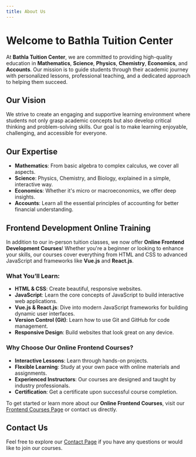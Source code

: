 ```yaml
---
title: About Us
---
```


# Welcome to Bathla Tuition Center

At **Bathla Tuition Center**, we are committed to providing high-quality education in **Mathematics**, **Science**, **Physics**, **Chemistry**, **Economics**, and **Accounts**. Our mission is to guide students through their academic journey with personalized lessons, professional teaching, and a dedicated approach to helping them succeed.

## Our Vision

We strive to create an engaging and supportive learning environment where students not only grasp academic concepts but also develop critical thinking and problem-solving skills. Our goal is to make learning enjoyable, challenging, and accessible for everyone.

## Our Expertise

- **Mathematics**: From basic algebra to complex calculus, we cover all aspects.
- **Science**: Physics, Chemistry, and Biology, explained in a simple, interactive way.
- **Economics**: Whether it's micro or macroeconomics, we offer deep insights.
- **Accounts**: Learn all the essential principles of accounting for better financial understanding.

## Frontend Development Online Training

In addition to our in-person tuition classes, we now offer **Online Frontend Development Courses**! Whether you're a beginner or looking to enhance your skills, our courses cover everything from HTML and CSS to advanced JavaScript and frameworks like **Vue.js** and **React.js**.

### What You’ll Learn:

- **HTML & CSS**: Create beautiful, responsive websites.
- **JavaScript**: Learn the core concepts of JavaScript to build interactive web applications.
- **Vue.js & React.js**: Dive into modern JavaScript frameworks for building dynamic user interfaces.
- **Version Control (Git)**: Learn how to use Git and GitHub for code management.
- **Responsive Design**: Build websites that look great on any device.

### Why Choose Our Online Frontend Courses?

- **Interactive Lessons**: Learn through hands-on projects.
- **Flexible Learning**: Study at your own pace with online materials and assignments.
- **Experienced Instructors**: Our courses are designed and taught by industry professionals.
- **Certification**: Get a certificate upon successful course completion.

To get started or learn more about our **Online Frontend Courses**, visit our [Frontend Courses Page](/frontend.html) or contact us directly.

## Contact Us

Feel free to explore our [Contact Page](/contact.html) if you have any questions or would like to join our courses.
